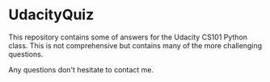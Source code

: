 # UdacityQuiz

This repository contains some of answers for the Udacity CS101 Python class. This is not comprehensive but contains many of the more challenging questions.

Any questions don't hesitate to contact me.
